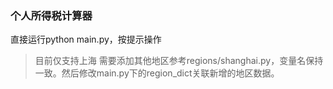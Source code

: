 ### 个人所得税计算器

直接运行python main.py，按提示操作

> 目前仅支持上海
> 需要添加其他地区参考regions/shanghai.py，变量名保持一致。然后修改main.py下的region_dict关联新增的地区数据。